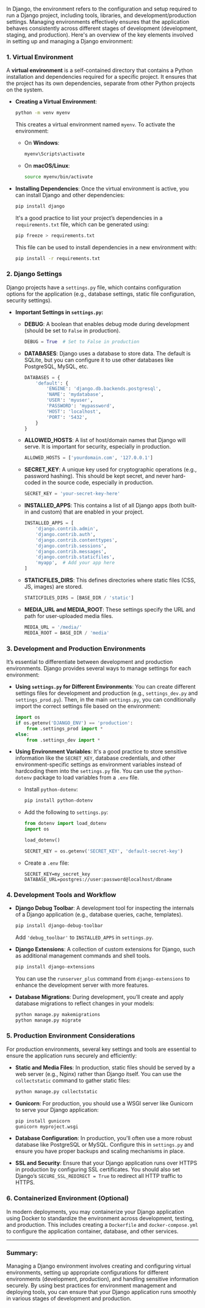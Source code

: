 In Django, the environment refers to the configuration and setup required to run a Django project, including tools, libraries, and development/production settings. Managing environments effectively ensures that the application behaves consistently across different stages of development (development, staging, and production). Here's an overview of the key elements involved in setting up and managing a Django environment:

### 1. **Virtual Environment**
A **virtual environment** is a self-contained directory that contains a Python installation and dependencies required for a specific project. It ensures that the project has its own dependencies, separate from other Python projects on the system.

- **Creating a Virtual Environment**:
  ```bash
  python -m venv myenv
  ```
  This creates a virtual environment named `myenv`. To activate the environment:

  - On **Windows**:
    ```bash
    myenv\Scripts\activate
    ```
  - On **macOS/Linux**:
    ```bash
    source myenv/bin/activate
    ```

- **Installing Dependencies**:
  Once the virtual environment is active, you can install Django and other dependencies:
  ```bash
  pip install django
  ```
  It's a good practice to list your project’s dependencies in a `requirements.txt` file, which can be generated using:
  ```bash
  pip freeze > requirements.txt
  ```

  This file can be used to install dependencies in a new environment with:
  ```bash
  pip install -r requirements.txt
  ```

### 2. **Django Settings**
Django projects have a `settings.py` file, which contains configuration options for the application (e.g., database settings, static file configuration, security settings). 

- **Important Settings in `settings.py`:**
  - **DEBUG**: A boolean that enables debug mode during development (should be set to `False` in production).
    ```python
    DEBUG = True  # Set to False in production
    ```

  - **DATABASES**: Django uses a database to store data. The default is SQLite, but you can configure it to use other databases like PostgreSQL, MySQL, etc.
    ```python
    DATABASES = {
        'default': {
            'ENGINE': 'django.db.backends.postgresql',
            'NAME': 'mydatabase',
            'USER': 'myuser',
            'PASSWORD': 'mypassword',
            'HOST': 'localhost',
            'PORT': '5432',
        }
    }
    ```

  - **ALLOWED_HOSTS**: A list of host/domain names that Django will serve. It is important for security, especially in production.
    ```python
    ALLOWED_HOSTS = ['yourdomain.com', '127.0.0.1']
    ```

  - **SECRET_KEY**: A unique key used for cryptographic operations (e.g., password hashing). This should be kept secret, and never hard-coded in the source code, especially in production.
    ```python
    SECRET_KEY = 'your-secret-key-here'
    ```

  - **INSTALLED_APPS**: This contains a list of all Django apps (both built-in and custom) that are enabled in your project.
    ```python
    INSTALLED_APPS = [
        'django.contrib.admin',
        'django.contrib.auth',
        'django.contrib.contenttypes',
        'django.contrib.sessions',
        'django.contrib.messages',
        'django.contrib.staticfiles',
        'myapp',  # Add your app here
    ]
    ```

  - **STATICFILES_DIRS**: This defines directories where static files (CSS, JS, images) are stored.
    ```python
    STATICFILES_DIRS = [BASE_DIR / 'static']
    ```

  - **MEDIA_URL and MEDIA_ROOT**: These settings specify the URL and path for user-uploaded media files.
    ```python
    MEDIA_URL = '/media/'
    MEDIA_ROOT = BASE_DIR / 'media'
    ```

### 3. **Development and Production Environments**
It’s essential to differentiate between development and production environments. Django provides several ways to manage settings for each environment:

- **Using `settings.py` for Different Environments**:
  You can create different settings files for development and production (e.g., `settings_dev.py` and `settings_prod.py`). Then, in the main `settings.py`, you can conditionally import the correct settings file based on the environment:
  ```python
  import os
  if os.getenv('DJANGO_ENV') == 'production':
      from .settings_prod import *
  else:
      from .settings_dev import *
  ```

- **Using Environment Variables**:
  It's a good practice to store sensitive information like the `SECRET_KEY`, database credentials, and other environment-specific settings as environment variables instead of hardcoding them into the `settings.py` file. You can use the `python-dotenv` package to load variables from a `.env` file.
  - Install `python-dotenv`:
    ```bash
    pip install python-dotenv
    ```
  - Add the following to `settings.py`:
    ```python
    from dotenv import load_dotenv
    import os

    load_dotenv()

    SECRET_KEY = os.getenv('SECRET_KEY', 'default-secret-key')
    ```

  - Create a `.env` file:
    ```
    SECRET_KEY=my_secret_key
    DATABASE_URL=postgres://user:password@localhost/dbname
    ```

### 4. **Development Tools and Workflow**
- **Django Debug Toolbar**: A development tool for inspecting the internals of a Django application (e.g., database queries, cache, templates).
  ```bash
  pip install django-debug-toolbar
  ```
  Add `'debug_toolbar'` to `INSTALLED_APPS` in `settings.py`.

- **Django Extensions**: A collection of custom extensions for Django, such as additional management commands and shell tools.
  ```bash
  pip install django-extensions
  ```
  You can use the `runserver_plus` command from `django-extensions` to enhance the development server with more features.

- **Database Migrations**: During development, you’ll create and apply database migrations to reflect changes in your models:
  ```bash
  python manage.py makemigrations
  python manage.py migrate
  ```

### 5. **Production Environment Considerations**
For production environments, several key settings and tools are essential to ensure the application runs securely and efficiently:

- **Static and Media Files**: In production, static files should be served by a web server (e.g., Nginx) rather than Django itself. You can use the `collectstatic` command to gather static files:
  ```bash
  python manage.py collectstatic
  ```
- **Gunicorn**: For production, you should use a WSGI server like Gunicorn to serve your Django application:
  ```bash
  pip install gunicorn
  gunicorn myproject.wsgi
  ```

- **Database Configuration**: In production, you'll often use a more robust database like PostgreSQL or MySQL. Configure this in `settings.py` and ensure you have proper backups and scaling mechanisms in place.

- **SSL and Security**: Ensure that your Django application runs over HTTPS in production by configuring SSL certificates. You should also set Django’s `SECURE_SSL_REDIRECT = True` to redirect all HTTP traffic to HTTPS.

### 6. **Containerized Environment (Optional)**
In modern deployments, you may containerize your Django application using Docker to standardize the environment across development, testing, and production. This includes creating a `Dockerfile` and `docker-compose.yml` to configure the application container, database, and other services.

---

### Summary:
Managing a Django environment involves creating and configuring virtual environments, setting up appropriate configurations for different environments (development, production), and handling sensitive information securely. By using best practices for environment management and deploying tools, you can ensure that your Django application runs smoothly in various stages of development and production.
